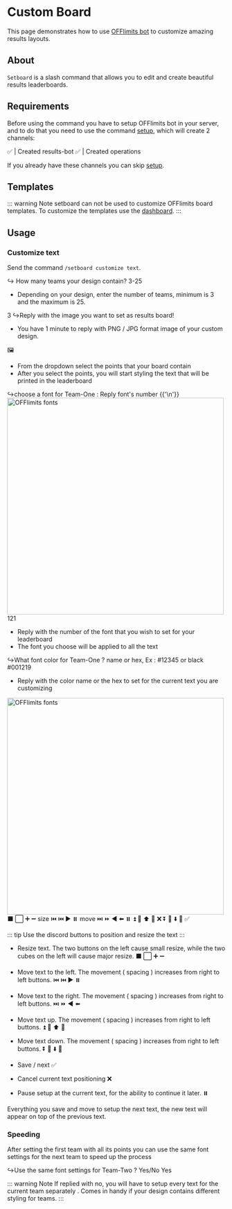 # Custom Board

This page demonstrates how to use [OFFlimits bot](https://discord.com/oauth2/authorize?client_id=728332591790293044&scope=bot+applications.commands&permissions=268445752&client_id=728332591790293044) to customize amazing results layouts.

## About

`Setboard` is a slash command that allows you to edit and create beautiful results leaderboards.

## Requirements

Before using the command you have to setup OFFlimits bot in your
server, and to do that you need to use the command [setup](/guide/setup), which will create 2 channels:

<DiscordMessage :bot="true" profile="bot">
			<template #interactions>
				<DiscordInteraction profile="test" :command="true">setup</DiscordInteraction>
			</template>
✅ | Created <DiscordMention type="channel">results-bot</DiscordMention>
</DiscordMessage>
<DiscordMessage :bot="true" profile="bot">
✅ | Created <DiscordMention type="channel">operations</DiscordMention>
</DiscordMessage>

If you already have these channels you can skip [setup](/guide/setup).

## Templates

::: warning Note
setboard can not be used to customize OFFlimits board templates. To customize the templates use the [dashboard](https://offlimitsbot.com/dashboard).
:::

## Usage

### Customize text

Send the command `/setboard customize text`.

<DiscordMessage :bot="true" profile="bot">
			<template #interactions>
				<DiscordInteraction profile="test" :command="true">setboard</DiscordInteraction>
			</template>
↪️ How many teams your design contain? 3-25
</DiscordMessage>

- Depending on your design, enter the number of teams, minimum is 3 and the maximum is 25.

<DiscordMessage profile="test">3</DiscordMessage>
<DiscordMessage :bot="true" profile="bot">
↪️Reply with the image you want to set as results board!
</DiscordMessage>

- You have 1 minute to reply with PNG / JPG format image of your custom design.

<DiscordMessage profile="test">
🖼️
</DiscordMessage>

<DiscordMessage :bot="true" profile="bot">
<DiscordDropdown placeholder="Select which points to show">
<DiscordDropdownOption title="KP total" info="Show total kills in the design" emoji="💀"></DiscordDropdownOption>
<DiscordDropdownOption title="PP points" info="Show rank points in the design" emoji="🏁"></DiscordDropdownOption>
<DiscordDropdownOption title="Total" info="Show total points in the design" emoji="🏆"></DiscordDropdownOption>
<DiscordDropdownOption title="wins" info="Show wins count in the design" emoji="🐓"></DiscordDropdownOption>
</DiscordDropdown>
</DiscordMessage>

- From the dropdown select the points that your board contain
- After you select the points, you will start styling the text that will be printed in the leaderboard

<DiscordMessage :bot="true" profile="bot">
<DiscordMarkdown>
↪️choose a font for Team-One : Reply font's number
{{'\n'}}
<img style="max-width:100%;width:500px;" alt="OFFlimits fonts" src="https://cdn.discordapp.com/attachments/950748965484257310/951872243892355172/fontsPNG.png"/>
</DiscordMarkdown>
</DiscordMessage>
<DiscordMessage profile="test">121</DiscordMessage>

- Reply with the number of the font that you wish to set for your leaderboard
- The font you choose will be applied to all the text

<DiscordMessage :bot="true" profile="bot">
↪️What font color for Team-One ? name or hex, Ex : #12345 or black
</DiscordMessage>
<DiscordMessage profile="test">#001219</DiscordMessage>

- Reply with the color name or the hex to set for the current text you are customizing

<DiscordMessage :bot="true" profile="bot">
<DiscordMarkdown>
<img style="max-width:100%;width:500px;" alt="OFFlimits fonts" src="https://media.discordapp.net/attachments/797403983185575986/868862350915145788/OFFlimits-events.png"/>
</DiscordMarkdown>
</DiscordMessage>
			<DiscordButtons>
				<DiscordButton type="primary">⬛</DiscordButton>
				<DiscordButton type="primary">⬜</DiscordButton>
				<DiscordButton type="primary">➕</DiscordButton>
				<DiscordButton type="primary">➖</DiscordButton>
				<DiscordButton type="secondary">size</DiscordButton>
			</DiscordButtons>
            <DiscordButtons>
				<DiscordButton type="primary">⏮️</DiscordButton>
				<DiscordButton type="primary">⏮️</DiscordButton>
				<DiscordButton type="primary">▶️</DiscordButton>
				<DiscordButton type="primary">⏸️</DiscordButton>
				<DiscordButton type="secondary">move</DiscordButton>
			</DiscordButtons>
            <DiscordButtons>
				<DiscordButton type="primary">⏭️</DiscordButton>
				<DiscordButton type="primary">⏩</DiscordButton>
				<DiscordButton type="primary">◀️</DiscordButton>
				<DiscordButton type="primary">⬅️</DiscordButton>
				<DiscordButton type="secondary">⏸️</DiscordButton>
			</DiscordButtons>
            <DiscordButtons>
				<DiscordButton type="primary">⏫</DiscordButton>
				<DiscordButton type="primary">🔼</DiscordButton>
				<DiscordButton type="primary">⬆️</DiscordButton>
				<DiscordButton type="primary">🔺</DiscordButton>
				<DiscordButton type="danger">❌</DiscordButton>
			</DiscordButtons>
            <DiscordButtons>
				<DiscordButton type="primary">⏬</DiscordButton>
				<DiscordButton type="primary">🔽</DiscordButton>
				<DiscordButton type="primary">⬇️</DiscordButton>
				<DiscordButton type="primary">🔻</DiscordButton>
				<DiscordButton type="success">✅</DiscordButton>
			</DiscordButtons>

::: tip
Use the discord buttons to position and resize the text
:::

- Resize text. The two buttons on the left cause small resize, while the two cubes on the left will cause major resize.
  <DiscordButtons>
  <DiscordButton type="primary">⬛</DiscordButton>
  <DiscordButton type="primary">⬜</DiscordButton>
  <DiscordButton type="primary">➕</DiscordButton>
  <DiscordButton type="primary">➖</DiscordButton>
  </DiscordButtons>

- Move text to the left. The movement ( spacing ) increases from right to left buttons.
  <DiscordButtons>
  <DiscordButton type="primary">⏮️</DiscordButton>
  <DiscordButton type="primary">⏮️</DiscordButton>
  <DiscordButton type="primary">▶️</DiscordButton>
  <DiscordButton type="primary">⏸️</DiscordButton>
  </DiscordButtons>

- Move text to the right. The movement ( spacing ) increases from right to left buttons.
  <DiscordButtons>
  <DiscordButton type="primary">⏭️</DiscordButton>
  <DiscordButton type="primary">⏩</DiscordButton>
  <DiscordButton type="primary">◀️</DiscordButton>
  <DiscordButton type="primary">⬅️</DiscordButton>
  </DiscordButtons>

- Move text up. The movement ( spacing ) increases from right to left buttons.
  <DiscordButtons>
  <DiscordButton type="primary">⏫</DiscordButton>
  <DiscordButton type="primary">🔼</DiscordButton>
  <DiscordButton type="primary">⬆️</DiscordButton>
  <DiscordButton type="primary">🔺</DiscordButton>
  </DiscordButtons>

- Move text down. The movement ( spacing ) increases from right to left buttons.
  <DiscordButtons>
  <DiscordButton type="primary">⏬</DiscordButton>
  <DiscordButton type="primary">🔽</DiscordButton>
  <DiscordButton type="primary">⬇️</DiscordButton>
  <DiscordButton type="primary">🔻</DiscordButton>
  </DiscordButtons>

- Save / next
  <DiscordButtons>
  <DiscordButton type="success">✅</DiscordButton>
  </DiscordButtons>
- Cancel current text positioning
  <DiscordButtons>
  <DiscordButton type="danger">❌</DiscordButton>
  </DiscordButtons>
- Pause setup at the current text, for the ability to continue it later.
  <DiscordButtons>
  <DiscordButton type="secondary">⏸️</DiscordButton>
  </DiscordButtons>

Everything you save and move to setup the next text, the new text will appear on top of the previous text.

### Speeding

After setting the first team with all its points you can use the same font settings for the next team to speed up the process

<DiscordMessage :bot="true" profile="bot">
↪️Use the same font settings for Team-Two ? Yes/No
</DiscordMessage>
<DiscordMessage profile="test">Yes</DiscordMessage>

::: warning Note
If replied with no, you will have to setup every text for the current team separately . Comes in handy if your design contains different styling for teams.
:::
